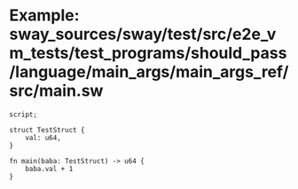# Example: sway_sources/sway/test/src/e2e_vm_tests/test_programs/should_pass/language/main_args/main_args_ref/src/main.sw

```sway
script;

struct TestStruct {
    val: u64,
}

fn main(baba: TestStruct) -> u64 {
    baba.val + 1
}

```

